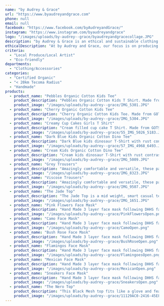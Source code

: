 ```yaml
---
name: "by Audrey & Grace"
url: "https://www.byaudreyandgrace.com"
phone: null
email: null
facebook: "https://www.facebook.com/byAudreyandGrace/"
instagram: "https://www.instagram.com/byaudreyandgrace"
logo: "/images/uploads/by-audrey--grace/byaudreyandgracecollage.JPG"
description: "by Audrey & Grace is an ethical and sustainable clothing label located in the hills of the Dandenong Ranges.\r\nWe aim to make high quality clothes that will last, while designing garments that are stylish and fun.\r\nThis summer's focus is on Organic Cotton Children's Tees using GOTS Certified Organic fabric and thread."
ethicalDescription: "At by Audrey and Grace, our focus is on producing hand made, high quality garments from unique designs that has a beneficial impact on the environment and textile workers worldwide. To achieve those aims we are attempting to source fabrics that have had as minimal an impact on the environment as possible, whilst also supporting the workers who produce the fibre and fabric. We make all our garments in our studio in the hills."
criteria:
  - "Local Produce/Local Artist"
  - "Eco-friendly"
departments:
  - "Clothing/Accessories"
categories:
  - "Certified Organic"
  - "< 20km Tecoma Radius"
  - "Handmade"
products:
  - product_name: "Pebbles Organic Cotton Kids Tee"
    product_description: "Pebbles Organic Cotton Kids T Shirt. Made from GOTS certified fabric 95% Organic Cotton 5% Lycra and 100% GOTS certified Organic Cotton thread. Designed and Hand made in Melbourne. A fun little print for a fun little person."
    product_image: "/images/uploads/by-audrey--grace/IMG_5301.JPG"
  - product_name: "Cherry Organic Cotton Kids Tee"
    product_description: "Cherry Organic Cotton Kids Tee. Made from GOTS certified fabric 95% Organic Cotton 5% Lycra and 100% GOTS certified Organic Cotton thread. Designed and Hand made in Melbourne. These tees are the cherry on top of your Christmas shopping list!"
    product_image: "/images/uploads/by-audrey--grace/IMG_5304.JPG"
  - product_name: "Creamy Cup Cakes Girls T Shirt"
    product_description: "Cream filled cup cake T Shirt. Made from GOTS certified fabric 95% Organic Cotton 5% Lycra and 100% GOTS certified Organic Cotton thread. Designed and Hand made in Melbourne. These tees are a great gift for that little sweet tooth in your life."
    product_image: "/images/uploads/by-audrey--grace/55_IMG_5026_5183.JPG"
  - product_name: "Dark Blue Kids Organic Cotton Dino Tee"
    product_description: "Dark Blue kids dinosaur T-Shirt with rust contrast and raw edge detail at the neck and sleeves. Made from GOTS certified fabric 95% Organic Cotton 5% Lycra and 100% GOTS certified Organic Cotton thread. Designed and Hand made in Melbourne. These tees are lots of fun for the kids, especially children who love Dinosaurs. Perfect for enjoying some summer time adventures."
    product_image: "/images/uploads/by-audrey--grace/57_IMG_4968_6493.JPG"
  - product_name: "Cream Kids Organic Cotton Dino Tee"
    product_description: "Cream kids dinosaur T-Shirt with rust contrast and raw edge detail at the neck and sleeves. Made from GOTS certified fabric 95% Organic Cotton 5% Lycra and 100% GOTS certified Organic Cotton thread. Designed and Hand made in Melbourne. These tees are lots of fun for the kids, especially children who love Dinosaurs. Perfect for enjoying some summer time adventures."
    product_image: "/images/uploads/by-audrey--grace/IMG_5009.JPG"
  - product_name: "Grey Trousers"
    product_description: "Amazingly comfortable and versatile, these pants are mad from a beautiful light weight wool, soft and smooth to the touch, with elegant drape. They have a fine white pin stripe  and pin tuck detail in front band area. An easy side opening with trouser hooks and bars, give a clean and sophisticated finish. Due to their lightweight nature, they are good for all seasons and perfect for traveling. \r\n\r\nThese trousers are cut long and can be easily hemmed."
    product_image: "/images/uploads/by-audrey--grace/IMG_8323.JPG"
  - product_name: "Viscose Trousers"
    product_description: "Amazingly comfortable and versatile, these pants are made from gorgeous Viscose/Silk/Polyester blend with fine, pale, orange and cream flecks throughout. This fabric was dead stock and saved from going to landfill. \r\n\r\nThe legs have a fine pin tuck detail at the centre front and centre back. These trousers also feature back pockets with an A and G monogram on each pocket along with orange top stitch detail. An easy side opening, with trouser hooks and bars, give a clean and sophisticated finish."
    product_image: "/images/uploads/by-audrey--grace/IMG_9507.JPG"
  - product_name: "The Jade Top"
    product_description: "The Jade Top is a mid weight, smart casual tee, made from a stunning Italian Cotton/Elastane fabric. Featuring a double layered fabric, with a textured outer layer. This top is made from dead stock fabric."
    product_image: "/images/uploads/by-audrey--grace/IMG_1651.JPG"
  - product_name: "Pink Flowers Face Mask"
    product_description: "Hand Made 3 layer face mask following DHHS fabric recommendations. Outer layer 100% polyester, Middle layer poly-cotton blend, inner layer (against face) 100% cotton. Pocket for optional additional filter. Nose shaping piece for comfortable fit. Ear elastic design. Ethically made in Melbourne."
    product_image: "/images/uploads/by-audrey--grace/PinkFlowersOpen.png"
  - product_name: "Camo Face Mask"
    product_description: "Hand Made 3 layer face mask following DHHS fabric recommendations. Outer layer 100% polyester, Middle layer poly-cotton blend, inner layer (against face) 100% cotton. Pocket for optional additional filter. Nose shaping piece for comfortable fit. Ear elastic design. Ethically made in Melbourne."
    product_image: "/images/uploads/by-audrey--grace/CamoOpen.png"
  - product_name: "Bush Rose Face Mask"
    product_description: "Hand Made 3 layer face mask following DHHS fabric recommendations. Outer layer 100% polyester, Middle layer poly-cotton blend, inner layer (against face) 100% cotton. Pocket for optional additional filter. Nose shaping piece for comfortable fit. Ear elastic design. Ethically made in Melbourne."
    product_image: "/images/uploads/by-audrey--grace/BushRoseOpen.png"
  - product_name: "Flamingos Face Mask"
    product_description: "Hand Made 3 layer face mask following DHHS fabric recommendations. Outer layer 100% polyester, Middle layer poly-cotton blend, inner layer (against face) 100% cotton. Pocket for optional additional filter. Nose shaping piece for comfortable fit. Ear elastic design. Ethically made in Melbourne."
    product_image: "/images/uploads/by-audrey--grace/FlamingoesOpen.png"
  - product_name: "Mexican Face Mask"
    product_description: "Hand Made 3 layer face mask following DHHS fabric recommendations. Outer layer 100% polyester, Middle layer poly-cotton blend, inner layer (against face) 100% cotton. Pocket for optional additional filter. Nose shaping piece for comfortable fit. Ear elastic design. Ethically made in Melbourne."
    product_image: "/images/uploads/by-audrey--grace/MexicanOpen.png"
  - product_name: "Sneakers Face Mask"
    product_description: "Hand Made 3 layer face mask following DHHS fabric recommendations. Outer layer 100% polyester, Middle layer poly-cotton blend, inner layer (against face) 100% cotton. Pocket for optional additional filter. Nose shaping piece for comfortable fit. Ear elastic design. Ethically made in Melbourne."
    product_image: "/images/uploads/by-audrey--grace/SneakersOpen.png"
  - product_name: "The Nero Top"
    product_description: "This Black Mesh top fits like a glove and features a boat neck, long sleeves for scrunching, a shaped hem and a slim fit around the bust and waist, with a slight drape at the hip line. This top is an adaptation of The Little Black Top, giving it a touch of something more. Play around with the sleeve length and layering options to see how many versions of this top you can create. Pair it with a plain top, something shiny, some stripes or a print to create different looks. The options are as vast as your imagination. Made from a high quality Italian mesh, which was dead stock.  It has a  soft to the touch and a strong mesh with super stretch."
    product_image: "/images/uploads/by-audrey--grace/11129AC0-2416-45EF-AF1D-9E9986C98F09.JPG"
---
```

